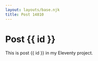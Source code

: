 ```yaml
---
layout: layouts/base.njk
title: Post 14810
---
```


# Post {{ id }}

This is post {{ id }} in my Eleventy project.
